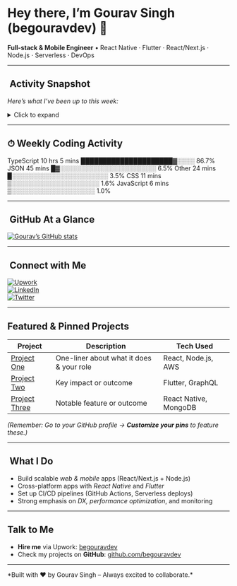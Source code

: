 # Hey there, I’m Gourav Singh (begouravdev) 👋

**Full-stack & Mobile Engineer** • React Native · Flutter · React/Next.js · Node.js · Serverless · DevOps

---

## ​ Activity Snapshot
*Here’s what I’ve been up to this week:*

<details>
<summary>Click to expand</summary>

*(Automatically generated—customize with your tool/stats.)*

</details>

---

## ⏱ Weekly Coding Activity

TypeScript   10 hrs 5 mins   █████████████████████▓░░░░   86.7%
JSON         45 mins         █▓░░░░░░░░░░░░░░░░░░░░░░   6.5%
Other        24 mins         █░░░░░░░░░░░░░░░░░░░░░░   3.5%
CSS          11 mins         ▒░░░░░░░░░░░░░░░░░░░░   1.6%
JavaScript   6 mins          ▒░░░░░░░░░░░░░░░░░░░   1.0%

---

## ​ GitHub At a Glance

[![Gourav’s GitHub stats](https://github-readme-stats.vercel.app/api?username=begouravdev&show_icons=true&theme=radical)](https://github.com/begouravdev)

---

## ​ Connect with Me
[![Upwork](https://img.shields.io/badge/Upwork-Hire%20Me-6FDA44?logo=upwork&logoColor=white)](https://www.upwork.com/freelancers/~0182dceaeac54c67f3)  
[![LinkedIn](https://img.shields.io/badge/LinkedIn–YourName-blue?logo=linkedin&logoColor=white)](YOUR_LINKEDIN_URL)  
[![Twitter](https://img.shields.io/badge/Twitter-@YourHandle-1DA1F2?logo=twitter&logoColor=white)](https://twitter.com/YourHandle)

---

##  Featured & Pinned Projects
| Project | Description | Tech Used |
|---------|-------------|-----------|
| [Project One](#) | One-liner about what it does & your role | React, Node.js, AWS |
| [Project Two](#) | Key impact or outcome | Flutter, GraphQL |
| [Project Three](#) | Notable feature or outcome | React Native, MongoDB |

*(Remember: Go to your GitHub profile → **Customize your pins** to feature these.)*

---

## ​ What I Do
- Build scalable *web & mobile* apps (React/Next.js + Node.js)
- Cross-platform apps with *React Native* and *Flutter*
- Set up CI/CD pipelines (GitHub Actions, Serverless deploys)
- Strong emphasis on *DX, performance optimization*, and monitoring

---

##  Talk to Me
- **Hire me** via Upwork: [begouravdev](https://www.upwork.com/freelancers/~0182dceaeac54c67f3)  
- Check my projects on **GitHub**: [github.com/begouravdev](https://github.com/begouravdev)

---

\*Built with ❤️ by Gourav Singh – Always excited to collaborate.*